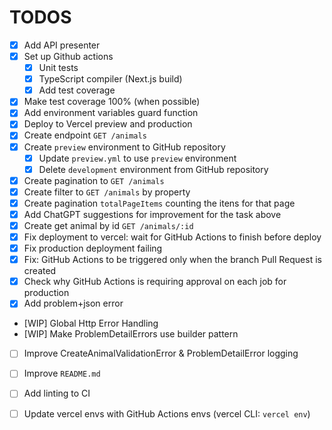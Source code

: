 # TODOS

- [X] Add API presenter
- [X] Set up Github actions
  - [X] Unit tests
  - [X] TypeScript compiler (Next.js build)
  - [X] Add test coverage
- [X] Make test coverage 100% (when possible)
- [X] Add environment variables guard function
- [X] Deploy to Vercel preview and production
- [X] Create endpoint `GET /animals`
- [X] Create `preview` environment to GitHub repository
  - [X] Update `preview.yml` to use `preview` environment
  - [X] Delete `development` environment from GitHub repository
- [X] Create pagination to `GET /animals`
- [X] Create filter to `GET /animals` by property
- [X] Create pagination `totalPageItems` counting the itens for that page
- [X] Add ChatGPT suggestions for improvement for the task above
- [X] Create get animal by id `GET /animals/:id`
- [X] Fix deployment to vercel: wait for GitHub Actions to finish before deploy
- [X] Fix production deployment failing
- [X] Fix: GitHub Actions to be triggered only when the branch Pull Request is created
- [X] Check why GitHub Actions is requiring approval on each job for production
- [X] Add problem+json error
- [WIP] Global Http Error Handling
- [WIP] Make ProblemDetailErrors use builder pattern
- [ ] Improve CreateAnimalValidationError & ProblemDetailError logging

- [ ] Improve `README.md`
- [ ] Add linting to CI
- [ ] Update vercel envs with GitHub Actions envs (vercel CLI: `vercel env`)
